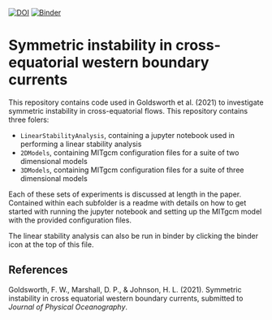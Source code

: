 [![DOI](https://zenodo.org/badge/351466456.svg)](https://zenodo.org/badge/latestdoi/351466456) [![Binder](https://binder.pangeo.io/badge_logo.svg)](https://binder.pangeo.io/v2/gh/fraserwg/SIInCrossEquatorialWBCs.git/main?filepath=LinearStabilityAnalysis%2FLinearStabilityAnalysis.ipynb)

# Symmetric instability in cross-equatorial western boundary currents
This repository contains code used in Goldsworth et al. (2021) to investigate symmetric instability in cross-equatorial flows. This repository contains three folers:
- `LinearStabilityAnalysis`, containing a jupyter notebook used in performing a linear stability analysis
- `2DModels`, containing MITgcm configuration files for a suite of two dimensional models
- `3DModels`, containing MITgcm configuration files for a suite of three dimensional models

Each of these sets of experiments is discussed at length in the paper. Contained within each subfolder is a readme with details on how to get started with running the jupyter notebook and setting up the MITgcm model with the provided configuration files.

The linear stability analysis can also be run in binder by clicking the binder icon at the top of this file.

## References
Goldsworth, F. W., Marshall, D. P., & Johnson, H. L. (2021). Symmetric instability in cross equatorial western boundary currents, submitted to *Journal of Physical Oceanography*.
